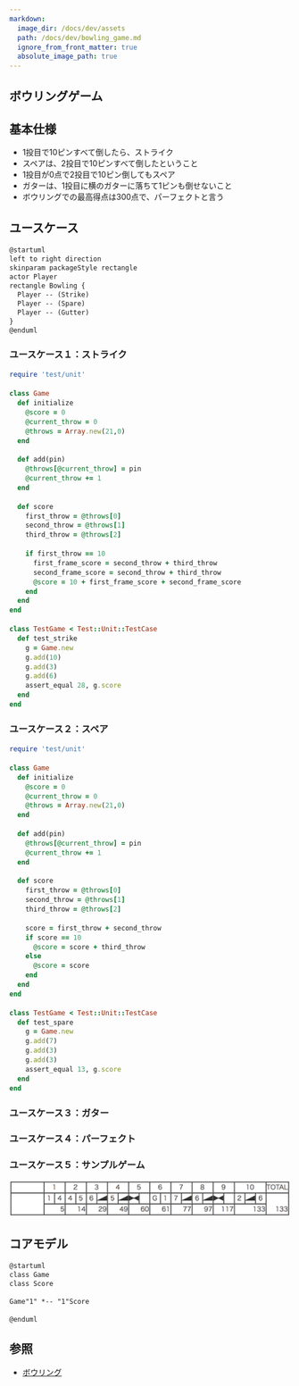 ```yaml
---
markdown:
  image_dir: /docs/dev/assets
  path: /docs/dev/bowling_game.md
  ignore_from_front_matter: true
  absolute_image_path: true
---
```


ボウリングゲーム
---

## 基本仕様
+ 1投目で10ピンすべて倒したら、ストライク
+ スペアは、2投目で10ピンすべて倒したということ
+ 1投目が0点で2投目で10ピン倒してもスペア
+ ガターは、1投目に横のガターに落ちて1ピンも倒せないこと
+ ボウリングでの最高得点は300点で、パーフェクトと言う

## ユースケース
```puml
@startuml
left to right direction
skinparam packageStyle rectangle
actor Player
rectangle Bowling {
  Player -- (Strike)
  Player -- (Spare)
  Player -- (Gutter)
}
@enduml
```

### ユースケース１：ストライク
```ruby {cmd=true}
require 'test/unit'

class Game
  def initialize
    @score = 0
    @current_throw = 0
    @throws = Array.new(21,0)
  end

  def add(pin)
    @throws[@current_throw] = pin    
    @current_throw += 1
  end

  def score
    first_throw = @throws[0]
    second_throw = @throws[1]
    third_throw = @throws[2]

    if first_throw == 10
      first_frame_score = second_throw + third_throw      
      second_frame_score = second_throw + third_throw
      @score = 10 + first_frame_score + second_frame_score
    end
  end
end

class TestGame < Test::Unit::TestCase
  def test_strike
    g = Game.new
    g.add(10)
    g.add(3)
    g.add(6)
    assert_equal 28, g.score    
  end
end
```

### ユースケース２：スペア
```ruby {cmd=true}
require 'test/unit'

class Game
  def initialize
    @score = 0
    @current_throw = 0
    @throws = Array.new(21,0)
  end

  def add(pin)
    @throws[@current_throw] = pin    
    @current_throw += 1
  end  

  def score        
    first_throw = @throws[0]
    second_throw = @throws[1]
    third_throw = @throws[2]

    score = first_throw + second_throw
    if score == 10
      @score = score + third_throw
    else
      @score = score
    end
  end
end

class TestGame < Test::Unit::TestCase
  def test_spare
    g = Game.new
    g.add(7)
    g.add(3)
    g.add(3)
    assert_equal 13, g.score
  end
end
```

### ユースケース３：ガター

### ユースケース４：パーフェクト

### ユースケース５：サンプルゲーム
![](./images/score.png)

## コアモデル
```puml
@startuml
class Game
class Score

Game"1" *-- "1"Score

@enduml
```

## 参照
+ [ボウリング](https://ja.wikipedia.org/wiki/%E3%83%9C%E3%82%A6%E3%83%AA%E3%83%B3%E3%82%B0)
